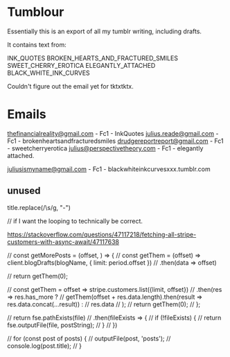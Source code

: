 # Tumblour

Essentially this is an export of all my tumblr writing, including drafts.

It contains text from:

INK_QUOTES
BROKEN_HEARTS_AND_FRACTURED_SMILES
SWEET_CHERRY_EROTICA
ELEGANTLY_ATTACHED
BLACK_WHITE_INK_CURVES

Couldn't figure out the email yet for tktxtktx.

# Emails

thefinancialreality@gmail.com - Fc1 - InkQuotes
julius.reade@gmail.com - Fc1 - brokenheartsandfracturedsmiles
drudgereportreport@gmail.com - Fc1 - sweetcherryerotica
julius@perspectivetheory.com - Fc1 - elegantly attached.

juliusismyname@gmail.com - Fc1 - blackwhiteinkcurvesxxx.tumblr.com

## unused

title.replace(/\s/g, "-")


// if I want the looping to technically be correct.

https://stackoverflow.com/questions/47117218/fetching-all-stripe-customers-with-async-await/47117638

// const getMorePosts = (offset, ) => {
//   const getThem = (offset) => client.blogDrafts(blogName, { limit: period.offset })
//     .then(data => offset)

//   return getThem(0);

//   const getThem = offset => stripe.customers.list({limit, offset})
//   .then(res => res.has_more ?
//       getThem(offset + res.data.length).then(result => res.data.concat(...result)) :
//       res.data
//   );
//   return getThem(0);
// };



// return fse.pathExists(file)
// .then(fileExists => {
//   if (!fileExists) {
//     return fse.outputFile(file, postString);
//   }
// })


// for (const post of posts) {
//   outputFile(post, 'posts');
//   console.log(post.title);
// }
